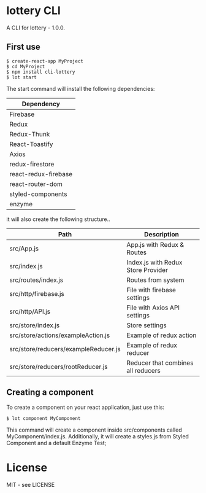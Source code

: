 # lottery CLI

A CLI for lottery - 1.0.0.

## First use

```shell
$ create-react-app MyProject
$ cd MyProject
$ npm install cli-lottery
$ lot start
```

The start command will install the following dependencies:

| Dependency           |
| -------------------- |
| Firebase             |
| Redux                |
| Redux-Thunk          |
| React-Toastify       |
| Axios                |
| redux-firestore      |
| react-redux-firebase |
| react-router-dom     |
| styled-components    |
| enzyme               |

it will also create the following structure..

| Path                                 | Description                        |
| ------------------------------------ | ---------------------------------- |
| src/App.js                           | App.js with Redux & Routes         |
| src/index.js                         | Index.js with Redux Store Provider |
| src/routes/index.js                  | Routes from system                 |
| src/http/firebase.js                 | File with firebase settings        |
| src/http/API.js                      | File with Axios API settings       |
| src/store/index.js                   | Store settings                     |
| src/store/actions/exampleAction.js   | Example of redux action            |
| src/store/reducers/exampleReducer.js | Example of redux reducer           |
| src/store/reducers/rootReducer.js    | Reducer that combines all reducers |

## Creating a component

To create a component on your react application, just use this:

```shell
$ lot component MyComponent
```

This command will create a component inside src/components called MyComponent/index.js.
Additionally, it will create a styles.js from Styled Component and a default Enzyme Test;

# License

MIT - see LICENSE
